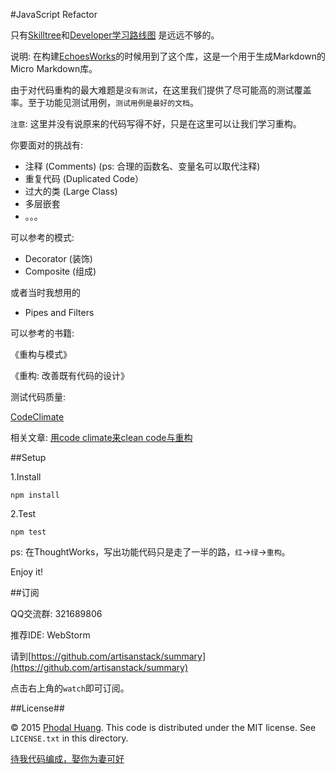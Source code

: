 #JavaScript Refactor

只有[Skilltree](https://github.com/phodal/skillock)和[Developer学习路线图](https://github.com/phodal/awesome-developer) 是远远不够的。

说明: 在构建[EchoesWorks](https://github.com/phodal/echoesworks)的时候用到了这个库，这是一个用于生成Markdown的Micro Markdown库。

由于对代码重构的最大难题是``没有测试``，在这里我们提供了尽可能高的测试覆盖率。至于功能见测试用例，``测试用例是最好的文档``。

``注意``: 这里并没有说原来的代码写得不好，只是在这里可以让我们学习重构。

你要面对的挑战有:

- 注释 (Comments) (ps: 合理的函数名、变量名可以取代注释)
- 重复代码 (Duplicated Code）
- 过大的类 (Large Class)
- 多层嵌套
- 。。。

可以参考的模式:

 - Decorator (装饰)
 - Composite (组成)
 
或者当时我想用的

 - Pipes and Filters

可以参考的书籍:

《重构与模式》

《重构: 改善既有代码的设计》

测试代码质量:

[CodeClimate](https://codeclimate.com/)

相关文章: [用code climate来clean code与重构](http://www.phodal.com/blog/use-code-climate-clean-code-and-refactor/)

##Setup

1.Install 

    npm install
    
2.Test
    
    npm test


ps: 在ThoughtWorks，写出功能代码只是走了一半的路，``红``->``绿``->``重构``。


Enjoy it!

##订阅

QQ交流群: 321689806

推荐IDE: WebStorm

请到[https://github.com/artisanstack/summary](https://github.com/artisanstack/summary)

点击右上角的``watch``即可订阅。

##License##

© 2015 [Phodal Huang](http://www.phodal.com). This code is distributed under the MIT license. See `LICENSE.txt` in this directory.

[待我代码编成，娶你为妻可好](http://www.xuntayizhan.com/blog/ji-ke-ai-qing-zhi-er-shi-dai-wo-dai-ma-bian-cheng-qu-ni-wei-qi-ke-hao-wan/)
     

